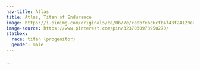 ```yaml
---
nav-title: Atlas
title: Atlas, Titan of Endurance
image: https://i.pinimg.com/originals/ca/0b/7e/ca0b7ebc6cfb4f43f24120ea304a9685.png
image-source: https://www.pinterest.com/pin/3237030973950270/
statbox:
  race: titan (progenitor)
  gender: male
---
```


...
